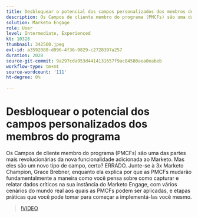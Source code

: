 ```yaml
---
title: Desbloquear o potencial dos campos personalizados dos membros do programa
description: Os Campos de cliente membro do programa (PMCFs) são uma das partes mais revolucionárias da nova funcionalidade adicionada ao Marketo.
solution: Marketo Engage
role: User
level: Intermediate, Experienced
kt: 10328
thumbnail: 342560.jpeg
exl-id: a3592080-d096-4f36-9829-c2728397a257
duration: 2028
source-git-commit: 9a297cda953d4414131657f9ac84580aea0eabeb
workflow-type: tm+mt
source-wordcount: '111'
ht-degree: 0%

---
```


# Desbloquear o potencial dos campos personalizados dos membros do programa

Os Campos de cliente membro do programa (PMCFs) são uma das partes mais revolucionárias da nova funcionalidade adicionada ao Marketo. Mas eles são um novo tipo de campo, certo? ERRADO. Junte-se à 3x Marketo Champion, Grace Brebner, enquanto ela explica por que as PMCFs mudarão fundamentalmente a maneira como você pensa sobre como capturar e relatar dados críticos na sua instância do Marketo Engage, com vários cenários do mundo real aos quais as PMCFs podem ser aplicadas, e etapas práticas que você pode tomar para começar a implementá-las você mesmo.

>[!VIDEO](https://video.tv.adobe.com/v/342560/?quality=12&learn=on)
